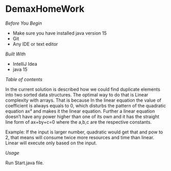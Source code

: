 # DemaxHomeWork

*Before You Begin*
- Make sure you have installed java version 15
- Git
- Any IDE or text editor

*Built With*
- IntelliJ Idea
- java 15

*Table of contents*

In the current solution is described how we could find duplicate elements into
  two sorted data structures. The optimal way to do that is Linear complexity
  with arrays. That is because In the linear equation the value of coefficient is 
 always equals to 0, which disturbs the pattern of the quadratic equation ax² and makes
 it the linear equation. Further a linear equation doesn’t have any power higher than 
 one of its own and it has the straight line form of ax+by+c=0 where the a,b,c are the 
 respective constants.

 Example: 
 If the input is larger number, quadratic would get that and pow to 2, that means 
 will consume twice more resources and time than linear.
 Linear will execute only based on the input.

*Usage*

Run Start.java file.
